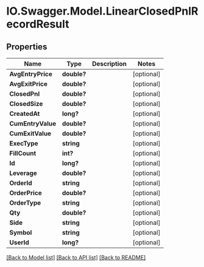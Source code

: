 # IO.Swagger.Model.LinearClosedPnlRecordResult
## Properties

Name | Type | Description | Notes
------------ | ------------- | ------------- | -------------
**AvgEntryPrice** | **double?** |  | [optional] 
**AvgExitPrice** | **double?** |  | [optional] 
**ClosedPnl** | **double?** |  | [optional] 
**ClosedSize** | **double?** |  | [optional] 
**CreatedAt** | **long?** |  | [optional] 
**CumEntryValue** | **double?** |  | [optional] 
**CumExitValue** | **double?** |  | [optional] 
**ExecType** | **string** |  | [optional] 
**FillCount** | **int?** |  | [optional] 
**Id** | **long?** |  | [optional] 
**Leverage** | **double?** |  | [optional] 
**OrderId** | **string** |  | [optional] 
**OrderPrice** | **double?** |  | [optional] 
**OrderType** | **string** |  | [optional] 
**Qty** | **double?** |  | [optional] 
**Side** | **string** |  | [optional] 
**Symbol** | **string** |  | [optional] 
**UserId** | **long?** |  | [optional] 

[[Back to Model list]](../README.md#documentation-for-models) [[Back to API list]](../README.md#documentation-for-api-endpoints) [[Back to README]](../README.md)

